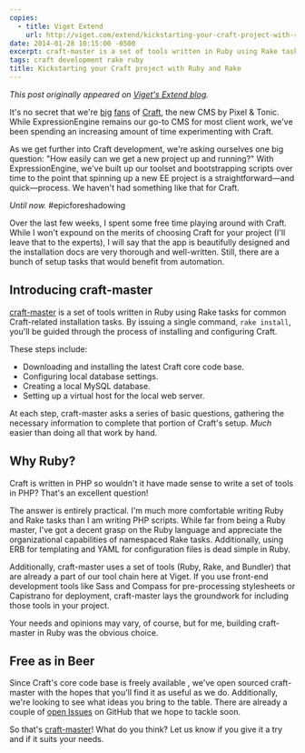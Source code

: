 ```yaml
---
copies:
  - title: Viget Extend
    url: http://viget.com/extend/kickstarting-your-craft-project-with-ruby-and-rake
date: 2014-01-28 10:15:00 -0500
excerpt: craft-master is a set of tools written in Ruby using Rake tasks for common Craft-related installation tasks.
tags: craft development rake ruby
title: Kickstarting your Craft project with Ruby and Rake
---
```


_This post originally appeared on [Viget's Extend blog](http://viget.com/extend/kickstarting-your-craft-project-with-ruby-and-rake)._

It's no secret that we're [big](http://viget.com/extend/getting-crafty) [fans](http://viget.com/extend/reroute-plugin-for-craft) of [Craft](http://buildwithcraft.com/), the new CMS by Pixel & Tonic. While ExpressionEngine remains our go-to CMS for most client work, we've been spending an increasing amount of time experimenting with Craft.

As we get further into Craft development, we're asking ourselves one big question: "How easily can we get a new project up and running?" With ExpressionEngine, we've built up our toolset and bootstrapping scripts over time to the point that spinning up a new EE project is a straightforward—and quick—process. We haven't had something like that for Craft.

_Until now._ #epicforeshadowing

Over the last few weeks, I spent some free time playing around with Craft. While I won't expound on the merits of choosing Craft for your project (I'll leave that to the experts), I will say that the app is beautifully designed and the installation docs are very thorough and well-written. Still, there are a bunch of setup tasks that would benefit from automation.


## Introducing craft-master

[craft-master](https://github.com/vigetlabs/craft-master) is a set of tools written in Ruby using Rake tasks for common Craft-related installation tasks. By issuing a single command, `rake install`, you'll be guided through the process of installing and configuring Craft.

These steps include:

* Downloading and installing the latest Craft core code base.
* Configuring local database settings.
* Creating a local MySQL database.
* Setting up a virtual host for the local web server.

At each step, craft-master asks a series of basic questions, gathering the necessary information to complete that portion of Craft's setup. _Much_ easier than doing all that work by hand.


## Why Ruby?

Craft is written in PHP so wouldn't it have made sense to write a set of tools in PHP? That's an excellent question!

The answer is entirely practical. I'm much more comfortable writing Ruby and Rake tasks than I am writing PHP scripts. While far from being a Ruby master, I've got a decent grasp on the Ruby language and appreciate the organizational capabilities of namespaced Rake tasks. Additionally, using ERB for templating and YAML for configuration files is dead simple in Ruby.

Additionally, craft-master uses a set of tools (Ruby, Rake, and Bundler) that are already a part of our tool chain here at Viget. If you use front-end development tools like Sass and Compass for pre-processing stylesheets or Capistrano for deployment, craft-master lays the groundwork for including those tools in your project.

Your needs and opinions may vary, of course, but for me, building craft-master in Ruby was the obvious choice.


## Free as in Beer

Since Craft's core code base is freely available , we've open sourced craft-master with the hopes that you'll find it as useful as we do. Additionally, we're looking to see what ideas you bring to the table. There are already a couple of [open Issues](https://github.com/vigetlabs/craft-master/issues?state=open) on GitHub that we hope to tackle soon.

So that's [craft-master](https://github.com/vigetlabs/craft-master)! What do you think? Let us know if you give it a try and if it suits your needs.